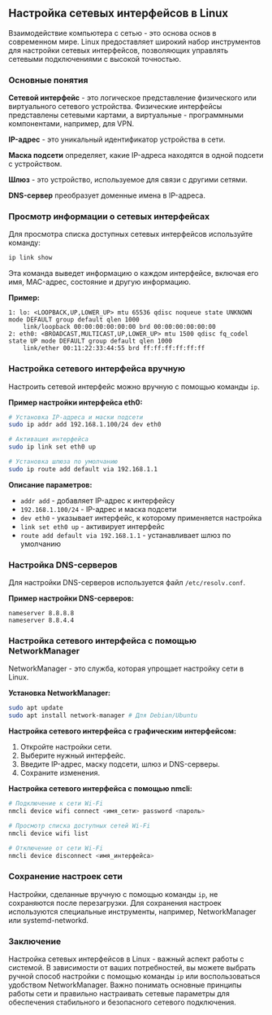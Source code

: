 ## Настройка сетевых интерфейсов в Linux

Взаимодействие компьютера с сетью - это основа основ в современном мире. Linux предоставляет широкий набор инструментов для настройки сетевых интерфейсов, позволяющих управлять сетевыми подключениями с высокой точностью. 

### Основные понятия

**Сетевой интерфейс** - это логическое представление физического или виртуального сетевого устройства. Физические интерфейсы представлены сетевыми картами, а виртуальные - программными компонентами, например, для VPN.

**IP-адрес** - это уникальный идентификатор устройства в сети. 

**Маска подсети** определяет, какие IP-адреса находятся в одной подсети с устройством.

**Шлюз** - это устройство, используемое для связи с другими сетями.

**DNS-сервер** преобразует доменные имена в IP-адреса.

### Просмотр информации о сетевых интерфейсах

Для просмотра списка доступных сетевых интерфейсов используйте команду:

```bash
ip link show
```

Эта команда выведет информацию о каждом интерфейсе, включая его имя, MAC-адрес, состояние и другую информацию. 

**Пример:**

```
1: lo: <LOOPBACK,UP,LOWER_UP> mtu 65536 qdisc noqueue state UNKNOWN mode DEFAULT group default qlen 1000
    link/loopback 00:00:00:00:00:00 brd 00:00:00:00:00:00
2: eth0: <BROADCAST,MULTICAST,UP,LOWER_UP> mtu 1500 qdisc fq_codel state UP mode DEFAULT group default qlen 1000
    link/ether 00:11:22:33:44:55 brd ff:ff:ff:ff:ff:ff
```

### Настройка сетевого интерфейса вручную

Настроить сетевой интерфейс можно вручную с помощью команды `ip`. 

**Пример настройки интерфейса eth0:**

```bash
# Установка IP-адреса и маски подсети
sudo ip addr add 192.168.1.100/24 dev eth0

# Активация интерфейса
sudo ip link set eth0 up

# Установка шлюза по умолчанию
sudo ip route add default via 192.168.1.1
```

**Описание параметров:**

* `addr add` - добавляет IP-адрес к интерфейсу
* `192.168.1.100/24` - IP-адрес и маска подсети
* `dev eth0` - указывает интерфейс, к которому применяется настройка
* `link set eth0 up` - активирует интерфейс
* `route add default via 192.168.1.1` - устанавливает шлюз по умолчанию

### Настройка DNS-серверов

Для настройки DNS-серверов используется файл `/etc/resolv.conf`. 

**Пример настройки DNS-серверов:**

```
nameserver 8.8.8.8
nameserver 8.8.4.4
```

### Настройка сетевого интерфейса с помощью NetworkManager

NetworkManager - это служба, которая упрощает настройку сети в Linux. 

**Установка NetworkManager:**

```bash
sudo apt update 
sudo apt install network-manager # Для Debian/Ubuntu
```

**Настройка сетевого интерфейса с графическим интерфейсом:**

1. Откройте настройки сети.
2. Выберите нужный интерфейс.
3. Введите IP-адрес, маску подсети, шлюз и DNS-серверы.
4. Сохраните изменения.

**Настройка сетевого интерфейса с помощью nmcli:**

```bash
# Подключение к сети Wi-Fi
nmcli device wifi connect <имя_сети> password <пароль>

# Просмотр списка доступных сетей Wi-Fi
nmcli device wifi list

# Отключение от сети Wi-Fi
nmcli device disconnect <имя_интерфейса>
```

### Сохранение настроек сети

Настройки, сделанные вручную с помощью команды `ip`, не сохраняются после перезагрузки. Для сохранения настроек используются специальные инструменты, например, NetworkManager или systemd-networkd.

### Заключение

Настройка сетевых интерфейсов в Linux - важный аспект работы с системой. В зависимости от ваших потребностей, вы можете выбрать ручной способ настройки с помощью команды `ip` или воспользоваться удобством NetworkManager. Важно понимать основные принципы работы сети и правильно настраивать сетевые параметры для обеспечения стабильного и безопасного сетевого подключения.
